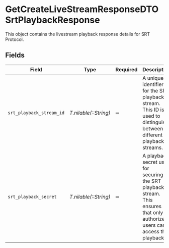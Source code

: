 # GetCreateLiveStreamResponseDTOSrtPlaybackResponse

This object contains the livestream playback response details for SRT Protocol.


## Fields

| Field                                                                                                                         | Type                                                                                                                          | Required                                                                                                                      | Description                                                                                                                   |
| ----------------------------------------------------------------------------------------------------------------------------- | ----------------------------------------------------------------------------------------------------------------------------- | ----------------------------------------------------------------------------------------------------------------------------- | ----------------------------------------------------------------------------------------------------------------------------- |
| `srt_playback_stream_id`                                                                                                      | *T.nilable(::String)*                                                                                                         | :heavy_minus_sign:                                                                                                            | A unique identifier for the SRT playback stream. This ID is used to distinguish between different playback streams.           |
| `srt_playback_secret`                                                                                                         | *T.nilable(::String)*                                                                                                         | :heavy_minus_sign:                                                                                                            | A playback secret used for securing the SRT playback stream. This ensures that only authorized users can access the playback. |
